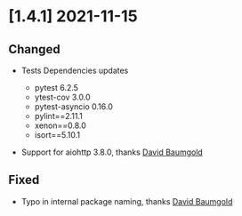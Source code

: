 # [1.4.1] 2021-11-15

## Changed

- Tests Dependencies updates
    - pytest 6.2.5
    - ytest-cov 3.0.0
    - pytest-asyncio 0.16.0
    - pylint==2.11.1
    - xenon==0.8.0
    - isort==5.10.1

- Support for aiohttp 3.8.0, thanks [David Baumgold](https://github.com/singingwolfboy)

## Fixed

- Typo in internal package naming, thanks [David Baumgold](https://github.com/singingwolfboy)

